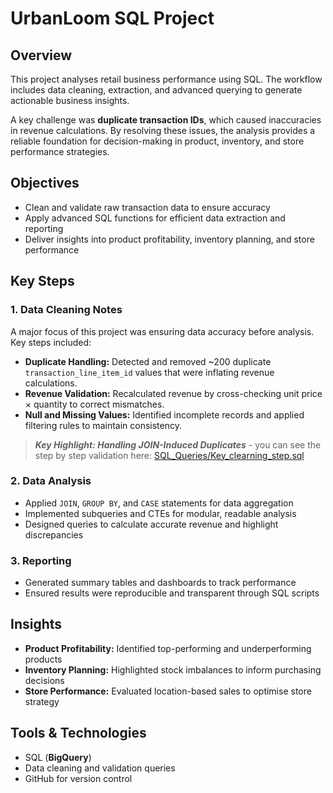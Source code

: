 # UrbanLoom SQL Project  

## Overview  
This project analyses retail business performance using SQL. The workflow includes data cleaning, extraction, and advanced querying to generate actionable business insights.  

A key challenge was **duplicate transaction IDs**, which caused inaccuracies in revenue calculations. By resolving these issues, the analysis provides a reliable foundation for decision-making in product, inventory, and store performance strategies.  



## Objectives  
- Clean and validate raw transaction data to ensure accuracy  
- Apply advanced SQL functions for efficient data extraction and reporting  
- Deliver insights into product profitability, inventory planning, and store performance  



## Key Steps  

### 1. Data Cleaning Notes  
A major focus of this project was ensuring data accuracy before analysis. Key steps included:  
- **Duplicate Handling:** Detected and removed ~200 duplicate `transaction_line_item_id` values that were inflating revenue calculations.  
- **Revenue Validation:** Recalculated revenue by cross-checking unit price × quantity to correct mismatches.  
- **Null and Missing Values:** Identified incomplete records and applied filtering rules to maintain consistency.

> **_Key Highlight: Handling JOIN-Induced Duplicates_** - you can see the step by step validation here: [SQL_Queries/Key_clearning_step.sql](SQL_Queries/Key_clearning_step.sql)


### 2. Data Analysis  
- Applied `JOIN`, `GROUP BY`, and `CASE` statements for data aggregation  
- Implemented subqueries and CTEs for modular, readable analysis  
- Designed queries to calculate accurate revenue and highlight discrepancies  

### 3. Reporting  
- Generated summary tables and dashboards to track performance  
- Ensured results were reproducible and transparent through SQL scripts  



## Insights  
- **Product Profitability:** Identified top-performing and underperforming products  
- **Inventory Planning:** Highlighted stock imbalances to inform purchasing decisions  
- **Store Performance:** Evaluated location-based sales to optimise store strategy  



## Tools & Technologies  
- SQL (**BigQuery**)  
- Data cleaning and validation queries  
- GitHub for version control  


